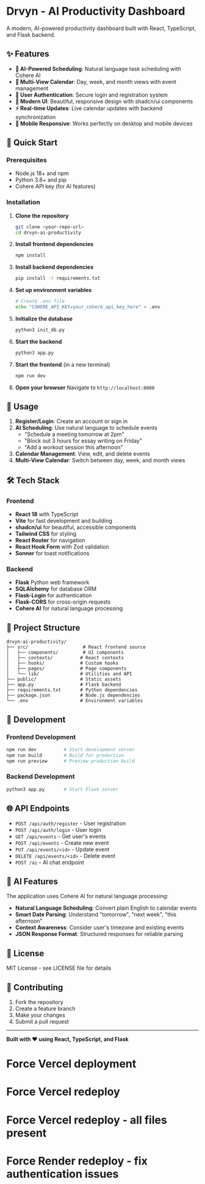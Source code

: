 # Drvyn - AI Productivity Dashboard

A modern, AI-powered productivity dashboard built with React, TypeScript, and Flask backend.

## ✨ Features

- **🤖 AI-Powered Scheduling**: Natural language task scheduling with Cohere AI
- **📅 Multi-View Calendar**: Day, week, and month views with event management
- **🔐 User Authentication**: Secure login and registration system
- **🎨 Modern UI**: Beautiful, responsive design with shadcn/ui components
- **⚡ Real-time Updates**: Live calendar updates with backend synchronization
- **📱 Mobile Responsive**: Works perfectly on desktop and mobile devices

## 🚀 Quick Start

### Prerequisites
- Node.js 18+ and npm
- Python 3.8+ and pip
- Cohere API key (for AI features)

### Installation

1. **Clone the repository**
   ```bash
   git clone <your-repo-url>
   cd drvyn-ai-productivity
   ```

2. **Install frontend dependencies**
   ```bash
   npm install
   ```

3. **Install backend dependencies**
   ```bash
   pip install -r requirements.txt
   ```

4. **Set up environment variables**
   ```bash
   # Create .env file
   echo "COHERE_API_KEY=your_cohere_api_key_here" > .env
   ```

5. **Initialize the database**
   ```bash
   python3 init_db.py
   ```

6. **Start the backend**
   ```bash
   python3 app.py
   ```

7. **Start the frontend** (in a new terminal)
   ```bash
   npm run dev
   ```

8. **Open your browser**
   Navigate to `http://localhost:8080`

## 🎯 Usage

1. **Register/Login**: Create an account or sign in
2. **AI Scheduling**: Use natural language to schedule events
   - "Schedule a meeting tomorrow at 2pm"
   - "Block out 3 hours for essay writing on Friday"
   - "Add a workout session this afternoon"
3. **Calendar Management**: View, edit, and delete events
4. **Multi-View Calendar**: Switch between day, week, and month views

## 🛠️ Tech Stack

### Frontend
- **React 18** with TypeScript
- **Vite** for fast development and building
- **shadcn/ui** for beautiful, accessible components
- **Tailwind CSS** for styling
- **React Router** for navigation
- **React Hook Form** with Zod validation
- **Sonner** for toast notifications

### Backend
- **Flask** Python web framework
- **SQLAlchemy** for database ORM
- **Flask-Login** for authentication
- **Flask-CORS** for cross-origin requests
- **Cohere AI** for natural language processing

## 📁 Project Structure

```
drvyn-ai-productivity/
├── src/                    # React frontend source
│   ├── components/         # UI components
│   ├── contexts/          # React contexts
│   ├── hooks/             # Custom hooks
│   ├── pages/             # Page components
│   └── lib/               # Utilities and API
├── public/                # Static assets
├── app.py                 # Flask backend
├── requirements.txt       # Python dependencies
├── package.json           # Node.js dependencies
└── .env                   # Environment variables
```

## 🔧 Development

### Frontend Development
```bash
npm run dev          # Start development server
npm run build        # Build for production
npm run preview      # Preview production build
```

### Backend Development
```bash
python3 app.py       # Start Flask server
```

## 🌐 API Endpoints

- `POST /api/auth/register` - User registration
- `POST /api/auth/login` - User login
- `GET /api/events` - Get user's events
- `POST /api/events` - Create new event
- `PUT /api/events/<id>` - Update event
- `DELETE /api/events/<id>` - Delete event
- `POST /ai` - AI chat endpoint

## 🤖 AI Features

The application uses Cohere AI for natural language processing:

- **Natural Language Scheduling**: Convert plain English to calendar events
- **Smart Date Parsing**: Understand "tomorrow", "next week", "this afternoon"
- **Context Awareness**: Consider user's timezone and existing events
- **JSON Response Format**: Structured responses for reliable parsing

## 📝 License

MIT License - see LICENSE file for details

## 🤝 Contributing

1. Fork the repository
2. Create a feature branch
3. Make your changes
4. Submit a pull request

---

**Built with ❤️ using React, TypeScript, and Flask**
# Force Vercel deployment
# Force Vercel redeploy
# Force Vercel redeploy - all files present
# Force Render redeploy - fix authentication issues
